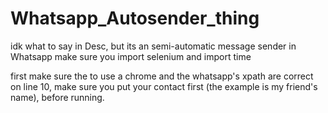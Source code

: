 # Whatsapp_Autosender_thing
idk what to say in Desc, but its an semi-automatic message sender in Whatsapp
make sure you import selenium and import time

first make sure the to use a chrome and the whatsapp's xpath are correct
on line 10, make sure you put your contact first (the example is my friend's name), before running.

